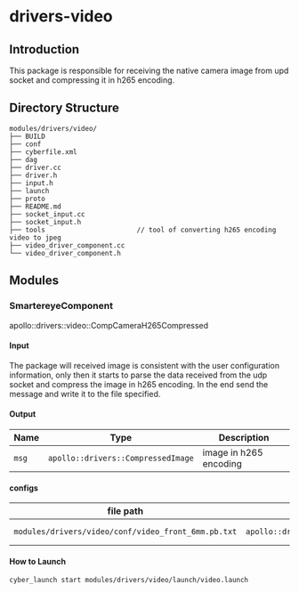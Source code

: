 # drivers-video

## Introduction
This package is responsible for receiving the native camera image from upd socket and compressing it in h265 encoding.

## Directory Structure
```shell
modules/drivers/video/
├── BUILD
├── conf
├── cyberfile.xml
├── dag
├── driver.cc
├── driver.h
├── input.h
├── launch
├── proto
├── README.md
├── socket_input.cc
├── socket_input.h
├── tools                       // tool of converting h265 encoding video to jpeg
├── video_driver_component.cc
└── video_driver_component.h
```

## Modules

### SmartereyeComponent

apollo::drivers::video::CompCameraH265Compressed


#### Input

The package will received image is consistent with the user configuration information, only then it starts to parse the data received from the udp socket and compress the image in h265 encoding. In the end send the message and write it to the file specified.

#### Output

| Name  | Type                                               |      Description             |
| ----- | -------------------------------------------------- | ---------------------------- |
| `msg` |         `apollo::drivers::CompressedImage`         |    image in h265 encoding    |

#### configs

| file path                                            | type / struct                                                | Description           |
| ---------------------------------------------------- | ------------------------------------------------------------ | --------------------- |
| `modules/drivers/video/conf/video_front_6mm.pb.txt`  |       `apollo::drivers::video::config::CameraH265Config`     |    video config       |

#### How to Launch

```bash
cyber_launch start modules/drivers/video/launch/video.launch
```
